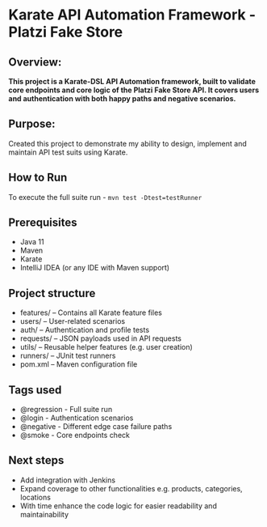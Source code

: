 # Karate API Automation  Framework - Platzi Fake Store

## Overview:
**This project is a Karate-DSL API Automation framework, built to validate 
core endpoints and core logic of the Platzi Fake Store API. It covers users and 
authentication with both happy paths and negative scenarios.**

## Purpose:
Created this project to demonstrate my ability to design, implement and maintain
API test suits using Karate.

## How to Run
To execute the full suite run - `mvn test -Dtest=testRunner`

## Prerequisites
- Java 11
- Maven 
- Karate
- IntelliJ IDEA (or any IDE with Maven support)

## Project structure
* features/ – Contains all Karate feature files
* users/ – User-related scenarios
* auth/ – Authentication and profile tests
* requests/ – JSON payloads used in API requests
* utils/ – Reusable helper features (e.g. user creation)
* runners/ – JUnit test runners
* pom.xml – Maven configuration file


## Tags used
- @regression - Full suite run
- @login - Authentication scenarios
- @negative - Different edge case failure paths
- @smoke - Core endpoints check

## Next steps
- Add integration with Jenkins
- Expand coverage to other functionalities e.g. products, categories, locations
- With time enhance the code logic for easier readability and maintainability
